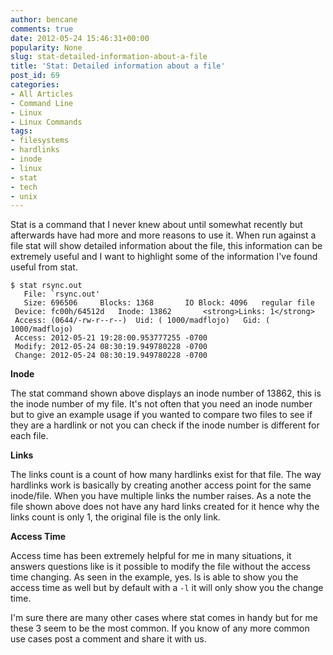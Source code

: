 ```yaml
---
author: bencane
comments: true
date: 2012-05-24 15:46:31+00:00
popularity: None
slug: stat-detailed-information-about-a-file
title: 'Stat: Detailed information about a file'
post_id: 69
categories:
- All Articles
- Command Line
- Linux
- Linux Commands
tags:
- filesystems
- hardlinks
- inode
- linux
- stat
- tech
- unix
---
```


Stat is a command that I never knew about until somewhat recently but afterwards have had more and more reasons to use it. When run against a file stat will show detailed information about the file, this information can be extremely useful and I want to highlight some of the information I've found useful from stat.

    $ stat rsync.out
       File: `rsync.out'
       Size: 696506    	Blocks: 1368       IO Block: 4096   regular file
     Device: fc00h/64512d	Inode: 13862       <strong>Links: 1</strong>
     Access: (0644/-rw-r--r--)  Uid: ( 1000/madflojo)   Gid: ( 1000/madflojo)
     Access: 2012-05-21 19:28:00.953777255 -0700
     Modify: 2012-05-24 08:30:19.949780228 -0700
     Change: 2012-05-24 08:30:19.949780228 -0700

**Inode**

The stat command shown above displays an inode number of 13862, this is the inode number of my file. It's not often that you need an inode number but to give an example usage if you wanted to compare two files to see if they are a hardlink or not you can check if the inode number is different for each file.

**Links**

The links count is a count of how many hardlinks exist for that file. The way hardlinks work is basically by creating another access point for the same inode/file. When you have multiple links the number raises. As a note the file shown above does not have any hard links created for it hence why the links count is only 1, the original file is the only link.

**Access Time**

Access time has been extremely helpful for me in many situations, it answers questions like is it possible to modify the file without the access time changing. As seen in the example, yes. ls is able to show you the access time as well but by default with a `-l` it will only show you the change time.

I'm sure there are many other cases where stat comes in handy but for me these 3 seem to be the most common. If you know of any more common use cases post a comment and share it with us.
